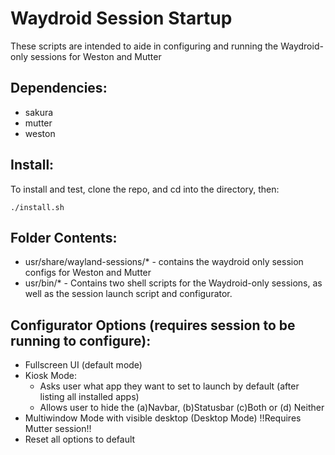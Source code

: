 # Waydroid Session Startup

These scripts are intended to aide in configuring and running the Waydroid-only sessions for Weston and Mutter

## Dependencies:
- sakura
- mutter
- weston

## Install:

To install and test, clone the repo, and cd into the directory, then:

	./install.sh

## Folder Contents:

 - usr/share/wayland-sessions/* - contains the waydroid only session configs for Weston and Mutter
 - usr/bin/* - Contains two shell scripts for the Waydroid-only sessions, as well as the session launch script and configurator. 
 
## Configurator Options (requires session to be running to configure):
 - Fullscreen UI (default mode)
 - Kiosk Mode:
 	- Asks user what app they want to set to launch by default (after listing all installed apps)
 	- Allows user to hide the (a)Navbar, (b)Statusbar (c)Both or (d) Neither
 - Multiwindow Mode with visible desktop (Desktop Mode) !!Requires Mutter session!!
 - Reset all options to default
